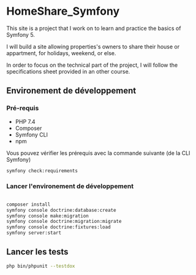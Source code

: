 # HomeShare_Symfony

This site is a project that I work on to learn and practice the basics of Symfony 5.

I will build a site allowing properties's owners to share their house or appartment, for holidays, weekend, or else.

In order to focus on the technical part of the project, I will follow the specifications sheet provided in an other course. 

## Environement de développement

### Pré-requis

* PHP 7.4
* Composer
* Symfony CLI
* npm
  
Vous pouvez vérifier les prérequis avec la commande suivante (de la CLI Symfony)

```bash
symfony check:requirements
```
### Lancer l'environement de développement

```bash

composer install
symfony console doctrine:database:create
symfony console make:migration
symfony console doctrine:migration:migrate
symfony console doctrine:fixtures:load
symfony server:start

```

## Lancer les tests

```bash
php bin/phpunit --testdox
```